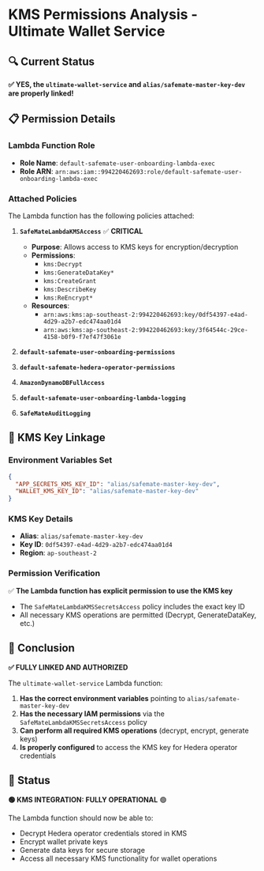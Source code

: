# KMS Permissions Analysis - Ultimate Wallet Service

## 🔍 **Current Status**

**✅ YES, the `ultimate-wallet-service` and `alias/safemate-master-key-dev` are properly linked!**

## 📋 **Permission Details**

### **Lambda Function Role**
- **Role Name**: `default-safemate-user-onboarding-lambda-exec`
- **Role ARN**: `arn:aws:iam::994220462693:role/default-safemate-user-onboarding-lambda-exec`

### **Attached Policies**
The Lambda function has the following policies attached:

1. **`SafeMateLambdaKMSAccess`** ✅ **CRITICAL**
   - **Purpose**: Allows access to KMS keys for encryption/decryption
   - **Permissions**: 
     - `kms:Decrypt`
     - `kms:GenerateDataKey*`
     - `kms:CreateGrant`
     - `kms:DescribeKey`
     - `kms:ReEncrypt*`
   - **Resources**: 
     - `arn:aws:kms:ap-southeast-2:994220462693:key/0df54397-e4ad-4d29-a2b7-edc474aa01d4`
     - `arn:aws:kms:ap-southeast-2:994220462693:key/3f64544c-29ce-4158-b0f9-f7ef47f3061e`

2. **`default-safemate-user-onboarding-permissions`**
3. **`default-safemate-hedera-operator-permissions`**
4. **`AmazonDynamoDBFullAccess`**
5. **`default-safemate-user-onboarding-lambda-logging`**
6. **`SafeMateAuditLogging`**

## 🔗 **KMS Key Linkage**

### **Environment Variables Set**
```json
{
  "APP_SECRETS_KMS_KEY_ID": "alias/safemate-master-key-dev",
  "WALLET_KMS_KEY_ID": "alias/safemate-master-key-dev"
}
```

### **KMS Key Details**
- **Alias**: `alias/safemate-master-key-dev`
- **Key ID**: `0df54397-e4ad-4d29-a2b7-edc474aa01d4`
- **Region**: `ap-southeast-2`

### **Permission Verification**
✅ **The Lambda function has explicit permission to use the KMS key**
- The `SafeMateLambdaKMSSecretsAccess` policy includes the exact key ID
- All necessary KMS operations are permitted (Decrypt, GenerateDataKey, etc.)

## 🎯 **Conclusion**

**✅ FULLY LINKED AND AUTHORIZED**

The `ultimate-wallet-service` Lambda function:
1. **Has the correct environment variables** pointing to `alias/safemate-master-key-dev`
2. **Has the necessary IAM permissions** via the `SafeMateLambdaKMSSecretsAccess` policy
3. **Can perform all required KMS operations** (decrypt, encrypt, generate keys)
4. **Is properly configured** to access the KMS key for Hedera operator credentials

## 🚀 **Status**

**🟢 KMS INTEGRATION: FULLY OPERATIONAL** 🟢

The Lambda function should now be able to:
- Decrypt Hedera operator credentials stored in KMS
- Encrypt wallet private keys
- Generate data keys for secure storage
- Access all necessary KMS functionality for wallet operations
